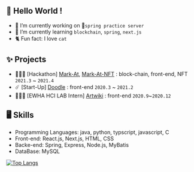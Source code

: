 ## 🐆 Hello World ! 

* 🔭 I’m currently working on 🌿`spring practice server`
* 🌱 I’m currently learning `blockchain`, `spring`, `next.js`
* 🐈 Fun fact: I love `cat` 

## ✨ Projects
*  🏃🏻‍♀️ [Hackathon] [Mark-At](https://github.com/seungwon2/Mark-at), [Mark-At-NFT](https://github.com/seungwon2/Mark-at-NFT) : block-chain, front-end, NFT `2021.3` ~ `2021.4`
* ☄️ [Start-Up] [Doodle](https://github.com/seungwon2/Doodle_2021) : front-end `2020.3` ~ `2021.2`
* 👩🏻‍💻 [EWHA HCI LAB Intern] [Artwiki](https://github.com/seungwon2/Artwiki) : front-end `2020.9`~`2020.12`

## 🖥 Skills
* Programming Languages: java, python, typscript, javascript, C
* Front-end: React.js, Next.js, HTML, CSS
* Backe-end: Spring, Express, Node.js, MyBatis
* DataBase: MySQL

[![Top Langs](https://github-readme-stats.vercel.app/api/top-langs/?username=seungwon2&layout=compact)](https://github.com/anuraghazra/github-readme-stats)

